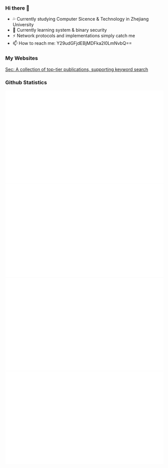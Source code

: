### Hi there 👋

- 💦 Currently studying Computer Sicence & Technology in Zhejiang University
- 🌱 Currently learning system & binary security
- ⚡ Network protocols and implementations simply catch me
- 📫 How to reach me: Y29udGFjdEBjMDFka2l0LmNvbQ==

### My Websites

[Sec: A collection of top-tier publications, supporting keyword search](https://sec.c01dkit.com/)

### Github Statistics

![](https://raw.githubusercontent.com/c01dkit/github-stats/master/generated/overview.svg#gh-dark-mode-only) ![](https://raw.githubusercontent.com/c01dkit/github-stats/master/generated/overview.svg#gh-light-mode-only) ![](https://raw.githubusercontent.com/c01dkit/github-stats/master/generated/languages.svg#gh-dark-mode-only) ![](https://raw.githubusercontent.com/c01dkit/github-stats/master/generated/languages.svg#gh-light-mode-only)

<!--
- 👯 I’m looking to collaborate on ...
- 🤔 I’m looking for help with ...
- 💬 Ask me about ...
- 😄 Pronouns: ...
- ⚡ Fun fact: ...



[![Github data](https://github-readme-stats.vercel.app/api?username=c01dkit)]()

[![Top Langs](https://github-readme-stats.vercel.app/api/top-langs/?username=c01dkit&layout=compact&langs_count=10)](https://github.com/anuraghazra/github-readme-stats)
-->

